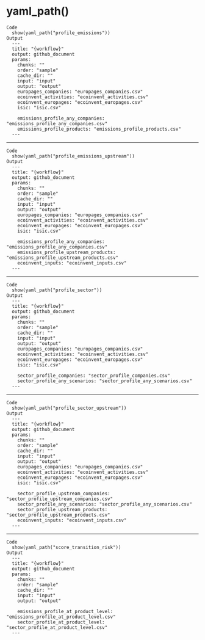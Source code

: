 # yaml_path()

    Code
      show(yaml_path("profile_emissions"))
    Output
      ---
      title: "{workflow}"
      output: github_document
      params:
        chunks: ""
        order: "sample"
        cache_dir: ""
        input: "input"
        output: "output"
        europages_companies: "europages_companies.csv"
        ecoinvent_activities: "ecoinvent_activities.csv"
        ecoinvent_europages: "ecoinvent_europages.csv"
        isic: "isic.csv"
      
        emissions_profile_any_companies: "emissions_profile_any_companies.csv"
        emissions_profile_products: "emissions_profile_products.csv"
      ---

---

    Code
      show(yaml_path("profile_emissions_upstream"))
    Output
      ---
      title: "{workflow}"
      output: github_document
      params:
        chunks: ""
        order: "sample"
        cache_dir: ""
        input: "input"
        output: "output"
        europages_companies: "europages_companies.csv"
        ecoinvent_activities: "ecoinvent_activities.csv"
        ecoinvent_europages: "ecoinvent_europages.csv"
        isic: "isic.csv"
      
        emissions_profile_any_companies: "emissions_profile_any_companies.csv"
        emissions_profile_upstream_products: "emissions_profile_upstream_products.csv"
        ecoinvent_inputs: "ecoinvent_inputs.csv"
      ---

---

    Code
      show(yaml_path("profile_sector"))
    Output
      ---
      title: "{workflow}"
      output: github_document
      params:
        chunks: ""
        order: "sample"
        cache_dir: ""
        input: "input"
        output: "output"
        europages_companies: "europages_companies.csv"
        ecoinvent_activities: "ecoinvent_activities.csv"
        ecoinvent_europages: "ecoinvent_europages.csv"
        isic: "isic.csv"
      
        sector_profile_companies: "sector_profile_companies.csv"
        sector_profile_any_scenarios: "sector_profile_any_scenarios.csv"
      ---

---

    Code
      show(yaml_path("profile_sector_upstream"))
    Output
      ---
      title: "{workflow}"
      output: github_document
      params:
        chunks: ""
        order: "sample"
        cache_dir: ""
        input: "input"
        output: "output"
        europages_companies: "europages_companies.csv"
        ecoinvent_activities: "ecoinvent_activities.csv"
        ecoinvent_europages: "ecoinvent_europages.csv"
        isic: "isic.csv"
      
        sector_profile_upstream_companies: "sector_profile_upstream_companies.csv"
        sector_profile_any_scenarios: "sector_profile_any_scenarios.csv"
        sector_profile_upstream_products: "sector_profile_upstream_products.csv"
        ecoinvent_inputs: "ecoinvent_inputs.csv"
      ---

---

    Code
      show(yaml_path("score_transition_risk"))
    Output
      ---
      title: "{workflow}"
      output: github_document
      params:
        chunks: ""
        order: "sample"
        cache_dir: ""
        input: "input"
        output: "output"
      
        emissions_profile_at_product_level: "emissions_profile_at_product_level.csv"
        sector_profile_at_product_level: "sector_profile_at_product_level.csv"
      ---

